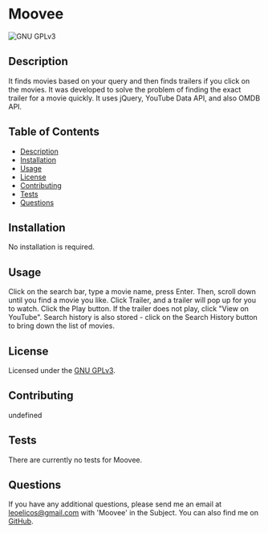 # Moovee
  ![GNU GPLv3](https://img.shields.io/badge/GNU%20GPLv3-0?label=license&labelColor=white&color=black) 
  
## Description

It finds movies based on your query and then finds trailers if you click on the movies. It was developed to solve the problem of finding the exact trailer for a movie quickly. It uses jQuery, YouTube Data API, and also OMDB API.

## Table of Contents
- [Description](#description)
- [Installation](#installation)
- [Usage](#usage)
- [License](#license)
- [Contributing](#contributing)
- [Tests](#tests)
- [Questions](#questions)

## Installation
  
No installation is required.
  
## Usage
  
Click on the search bar, type a movie name, press Enter. Then, scroll down until you find a movie you like. Click Trailer, and a trailer will pop up for you to watch. Click the Play button. If the trailer does not play, click "View on YouTube". Search history is also stored - click on the Search History button to bring down the list of movies.
  
## License
  
Licensed under the [GNU GPLv3](../LICENSE).

## Contributing

undefined

## Tests

There are currently no tests for Moovee.

## Questions

If you have any additional questions, please send me an email at leoelicos@gmail.com with 'Moovee' in the Subject. You can also find me on [GitHub](https://github.com/leoelicos).
